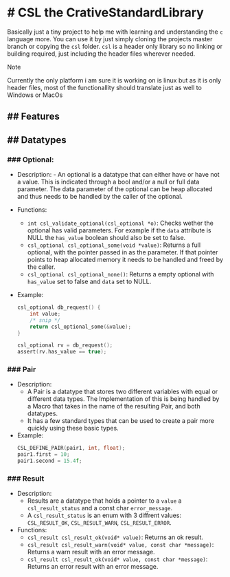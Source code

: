# # CSL the CrativeStandardLibrary

Basically just a tiny project to help me with learning and understanding the `c` language more.
You can use it by just simply cloning the projects master branch or copying the `csl` folder.
`csl` is a header only library so no linking or building required, just including the header files wherever needed.

> [!NOTE]
> Currently the only platform i am sure it is working on is linux but as it is only header files, most of the functionallity should translate just as well to Windows or MacOs

## ## Features

## ## Datatypes

### ### Optional:

- Description: - An optional is a datatype that can either have or have not a value. This is indicated through a bool and/or a null or full data parameter.
  The data parameter of the optional can be heap allocated and thus needs to be handled by the caller of the optional.
- Functions:
  - `int csl_validate_optional(csl_optional *o)`:
    Checks wether the optional has valid parameters. For example if the `data` attribute is NULL the `has_value` boolean should also be set to false.
  - `csl_optional csl_optional_some(void *value)`:
    Returns a full optional, with the pointer passed in as the parameter.
    If that pointer points to heap allocated memory it needs to be handled and freed by the caller.
  - `csl_optional csl_optional_none()`:
    Returns a empty optional with `has_value` set to false and `data` set to NULL.
- Example:

  ```c
  csl_optional db_request() {
      int value;
      /* snip */
      return csl_optional_some(&value);
  }

  csl_optional rv = db_request();
  assert(rv.has_value == true);
  ```

### ### Pair

- Description:
  - A Pair is a datatype that stores two different variables with equal or different data types. The Implementation of this is being handled by a Macro that takes in the name of the resulting Pair, and both datatypes.
  - It has a few standard types that can be used to create a pair more quickly using these basic types.
- Example:
  ```c
  CSL_DEFINE_PAIR(pair1, int, float);
  pair1.first = 10;
  pair1.second = 15.4f;
  ```

### ### Result

- Description:
  - Results are a datatype that holds a pointer to a `value` a `csl_result_status` and a const char `error_message`.
  - A `csl_result_status` is an enum with 3 diffrent values: `CSL_RESULT_OK`, `CSL_RESULT_WARN`, `CSL_RESULT_ERROR`.
- Functions:
  - `csl_result csl_result_ok(void* value)`:
    Returns an ok result.
  - `csl_result csl_result_warn(void* value, const char *message)`:
    Returns a warn result with an error message.
  - `csl_result csl_result_ok(void* value, const char *message)`:
    Returns an error result with an error message.
